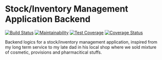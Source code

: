 # Stock/Inventory Management Application Backend

[![Build Status](https://travis-ci.com/chuksjoe/stock-mgt-backend.svg?branch=develop)](https://travis-ci.com/chuksjoe/stock-mgt-backend)
[![Maintainability](https://api.codeclimate.com/v1/badges/fb6f5ac4fa2b6e9d6b1c/maintainability)](https://codeclimate.com/github/chuksjoe/stock-mgt-backend/maintainability)
[![Test Coverage](https://api.codeclimate.com/v1/badges/fb6f5ac4fa2b6e9d6b1c/test_coverage)](https://codeclimate.com/github/chuksjoe/stock-mgt-backend/test_coverage)
[![Coverage Status](https://coveralls.io/repos/github/chuksjoe/stock-mgt-backend/badge.svg?branch=develop)](https://coveralls.io/github/chuksjoe/stock-mgt-backend?branch=develop)

Backend logics for a stock/inventory management application, inspired from my long term service to my late dad in his local shop where we sold mixture of cosmetic, provisions and pharmacitical stuffs.